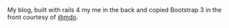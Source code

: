 My blog, built with rails 4 my me in the back and copied Bootstrap 3 in the front courtesy of [@mdo](https://twitter.com/mdo).
